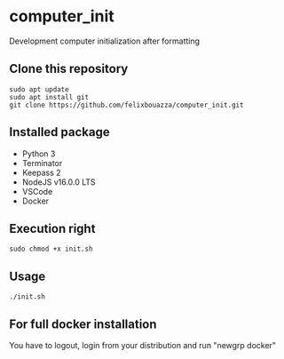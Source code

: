 # computer_init

Development computer initialization after formatting

## Clone this repository

```console
sudo apt update
sudo apt install git
git clone https://github.com/felixbouazza/computer_init.git
```

## Installed package

- Python 3
- Terminator
- Keepass 2
- NodeJS v16.0.0 LTS
- VSCode
- Docker

## Execution right

```console
sudo chmod +x init.sh
```

## Usage

```console
./init.sh
```

## For full docker installation

You have to logout, login from your distribution and run "newgrp docker"